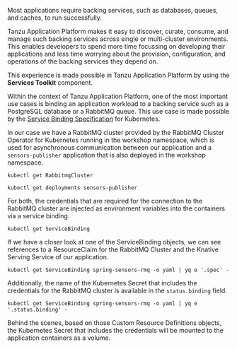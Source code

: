Most applications require backing services, such as databases, queues, and caches, to run successfully.

Tanzu Application Platform makes it easy to discover, curate, consume, and manage such backing services across single or multi-cluster environments. 
This enables developers to spend more time focussing on developing their applications and less time worrying about the provision, configuration, and operations of the backing services they depend on.

This experience is made possible in Tanzu Application Platform by using the **Services Toolkit** component. 

Within the context of Tanzu Application Platform, one of the most important use cases is binding an application workload to a backing service such as a PostgreSQL database or a RabbitMQ queue. 
This use case is made possible by the [Service Binding Specification](https://github.com/k8s-service-bindings/spec) for Kubernetes. 

In our case we have a RabbitMQ cluster provided by the RabbitMQ Cluster Operator for Kubernetes running in the workshop namespace, which is used for asynchronous communication between our application and a ```sensors-publisher``` application that is also deployed in the workshop namespace.
```execute
kubectl get RabbitmqCluster
```
```execute
kubectl get deployments sensors-publisher
```
For both, the credentials that are required for the connection to the RabbitMQ cluster are injected as environment variables into the containers via a service binding.
```execute
kubectl get ServiceBinding
```
If we have a closer look at one of the ServiceBinding objects, we can see references to a ResourceClaim for the RabbitMQ Cluster and the Knative Serving Service of our application.
```execute
kubectl get ServiceBinding spring-sensors-rmq -o yaml | yq e '.spec' -
```
Additionally, the name of the Kubernetes Secret that includes the credentials for the RabbitMQ cluster is available in the `status.binding` field.
```execute
kubectl get ServiceBinding spring-sensors-rmq -o yaml | yq e '.status.binding' -
```
Behind the scenes, based on those Custom Resource Definitions objects, the Kubernetes Secret that includes the credentials will be mounted to the application containers as a volume.